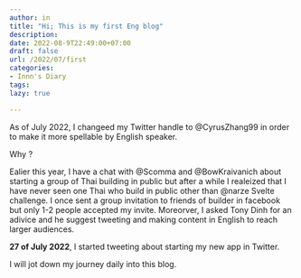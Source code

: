 ```yaml
---
author: in
title: "Hi; This is my first Eng blog"
description: 
date: 2022-08-9T22:49:00+07:00
draft: false
url: /2022/07/first
categories:
- Innn's Diary
tags:
lazy: true

---
```

As of July 2022, I changeed my Twitter handle to @CyrusZhang99 in order to make it more spellable by English speaker.

Why ?

Ealier this year, I have a chat with @Scomma and @BowKraivanich
 about starting a group of Thai building in public but after a while I realeized that I have never seen one Thai who build in public other than @narze Svelte challenge. I once sent a group invitation to friends of builder in facebook but only 1-2 people accepted my invite. Moreorver, I asked Tony Dinh for an adivice and he suggest tweeting and making content in English to reach larger audiences.

**27 of July 2022**, I started tweeting about starting my new app in Twitter. 

I will jot down my journey daily into this blog.